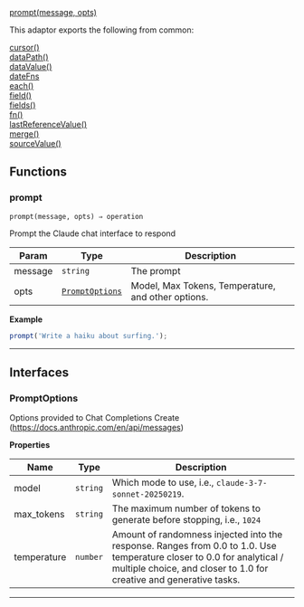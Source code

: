 <dl>
<dt>
    <a href="#prompt">prompt(message, opts)</a></dt>
</dl>


This adaptor exports the following from common:
<dl>
<dt>
    <a href="/adaptors/packages/common-docs#cursor">cursor()</a>
</dt>
<dt>
    <a href="/adaptors/packages/common-docs#datapath">dataPath()</a>
</dt>
<dt>
    <a href="/adaptors/packages/common-docs#datavalue">dataValue()</a>
</dt>
<dt>
    <a href="/adaptors/packages/common-docs#datefns">dateFns</a>
</dt>
<dt>
    <a href="/adaptors/packages/common-docs#each">each()</a>
</dt>
<dt>
    <a href="/adaptors/packages/common-docs#field">field()</a>
</dt>
<dt>
    <a href="/adaptors/packages/common-docs#fields">fields()</a>
</dt>
<dt>
    <a href="/adaptors/packages/common-docs#fn">fn()</a>
</dt>
<dt>
    <a href="/adaptors/packages/common-docs#lastreferencevalue">lastReferenceValue()</a>
</dt>
<dt>
    <a href="/adaptors/packages/common-docs#merge">merge()</a>
</dt>
<dt>
    <a href="/adaptors/packages/common-docs#sourcevalue">sourceValue()</a>
</dt></dl>

## Functions
### prompt

<p><code>prompt(message, opts) ⇒ operation</code></p>

Prompt the Claude chat interface to respond


| Param | Type | Description |
| --- | --- | --- |
| message | <code>string</code> | The prompt |
| opts | [<code>PromptOptions</code>](#promptoptions) | Model, Max Tokens, Temperature, and other options. |

**Example**
```js
prompt('Write a haiku about surfing.');
```

* * *


##  Interfaces

### PromptOptions

Options provided to Chat Completions Create (https://docs.anthropic.com/en/api/messages)

**Properties**

| Name | Type | Description |
| --- | --- | --- |
| model | <code>string</code> | Which mode to use, i.e., `claude-3-7-sonnet-20250219`. |
| max_tokens | <code>string</code> | The maximum number of tokens to generate before stopping, i.e., `1024` |
| temperature | <code>number</code> | Amount of randomness injected into the response. Ranges from 0.0 to 1.0. Use temperature closer to 0.0 for analytical / multiple choice, and closer to 1.0 for creative and generative tasks. |


* * *

